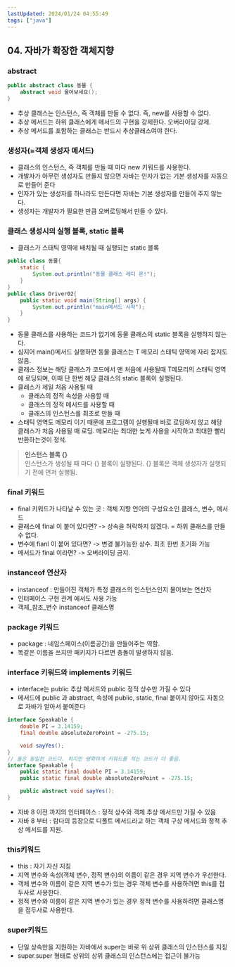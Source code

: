 ```yaml
---
lastUpdated: 2024/01/24 04:55:49
tags: ["java"]
---
```


## 04. 자바가 확장한 객체지향

### abstract

```java
public abstract class 동물 {
	abstract void 울어보세요();
}
```

- 추상 클래스는 인스턴스, 즉 객체를 만들 수 없다. 즉, new를 사용할 수 없다.
- 추상 메서드는 하위 클래스에게 메서드의 구현을 강제한다. 오버라이딩 강제.
- 추상 메서드를 포함하는 클래스는 반드시 추상클래스여야 한다.

### 생성자(=객체 생성자 메서드)

- 클래스의 인스턴스, 즉 객체를 만들 때 마다 new 키워드를 사용한다.
- 개발자가 아무런 생성자도 만들지 않으면 자바는 인자가 없는 기본 생성자를 자동으로 만들어 준다
- 인자가 있는 생성자를 하나라도 만든다면 자바는 기본 생성자를 만들어 주지 않는다.
- 생성자는 개발자가 필요한 만큼 오버로딩해서 만들 수 있다.

### 클래스 생성시의 실행 블록, static 블록

- 클래스가 스태틱 영역에 배치될 때 실행되는 static 블록

```java
public class 동물{
    static {
        System.out.println("동물 클래스 레디 온!");
    }
}
public class Driver02{
    public static void main(String[] args) {
        System.out.println("main메서드 시작");
    }
}
```

- 동물 클래스를 사용하는 코드가 없기에 동물 클래스의 static 블록을 실행햐지 않는다.
- 심지어 main()메서드 실행하면 동물 클래스는 T 메모리 스태틱 영역에 자리 잡지도 않음.
- 클래스 정보는 해당 클래스가 코드에서 맨 처음에 사용될때 T메모리의 스태틱 영역에 로딩되며, 이때 단 한번 해당 클래스의 static 블록이 실행된다.
- 클래스가 제일 처음 사용될 때
  - 클래스의 정적 속성을 사용할 때
  - 클래스의 정적 메서드를 사용할 때
  - 클래스의 인스턴스를 최초로 만들 때
- 스태틱 영역도 메모리 이기 때문에 프로그램이 실행될때 바로 로딩하지 않고 해당 클래스가 처음 사용될 때 로딩. 메모리는 최대한 늦게 사용을 시작하고 최대한 빨리 반환하는것이 정석.

> **인스턴스 블록 {}**  
> 인스턴스가 생성될 때 마다 {} 블록이 실행된다. {} 블록은 객체 생성자가 실행되기 전에 먼저 실행됨.

### final 키워드

- final 키워드가 나타날 수 있는 곳 : 객체 지향 언어의 구성요소인 클래스, 변수, 메서드
- 클래스에 final 이 붙어 있다면? -> 상속을 허락하지 않겠다. = 하위 클래스를 만들 수 없다.
- 변수에 fianl 이 붙어 있다면? -> 변경 불가능한 상수. 최초 한번 초기화 가능
- 메서드가 final 이라면? -> 오버라이딩 금지.

### instanceof 연산자

- instanceof : 만들어진 객체가 특정 클래스의 인스턴스인지 물어보는 연산자
- 인터페이스 구현 관계 에서도 사용 가능
- 객체\_참조\_변수 instanceof 클래스명

### package 키워드

- package : 네임스페이스(이름공간)을 만들어주는 역할.
- 똑같은 이름을 쓰지만 패키지가 다르면 충돌이 발생하지 않음.

### interface 키워드와 implements 키워드

- interface는 public 추상 메서드와 public 정적 상수만 가질 수 있다
- 메서드에 public 과 abstract, 속성에 public, static, final 붙이지 않아도 자동으로 자바가 알아서 붙여준다

```java
interface Speakable {
    double PI = 3.14159;
    final double absoluteZeroPoint = -275.15;

    void sayYes();
}
// 둘은 동일한 코드다. 하지만 명확하게 키워드를 적는 코드가 더 좋음.
interface Speakable {
    public static final double PI = 3.14159;
    public static final double absoluteZeroPoint = -275.15;

    public abstract void sayYes();
}
```

- 자바 8 이전 까지의 인터페이스 : 정적 상수와 객체 추상 메서드만 가질 수 있음
- 자바 8 부터 : 람다의 등장으로 디폴트 메서드라고 하는 객체 구상 메서드와 정적 추상 메서드를 지원.

### this키워드

- this : 자기 자신 지칭
- 지역 변수와 속성(객체 변수, 정적 변수)의 이름이 같은 경우 지역 변수가 우선한다.
- 객체 변수와 이름이 같은 지역 변수가 있는 경우 객체 변수를 사용하려면 this를 접두사로 사용한다.
- 정적 변수와 이름이 같은 지역 변수가 있는 경우 정적 변수를 사용하려면 클래스명을 접두사로 사용한다.

### super키워드

- 단일 상속만을 지원하는 자바에서 super는 바로 위 상위 클래스의 인스턴스를 지칭
- super.super 형태로 상위의 상위 클래스의 인스턴스에는 접근이 불가능
